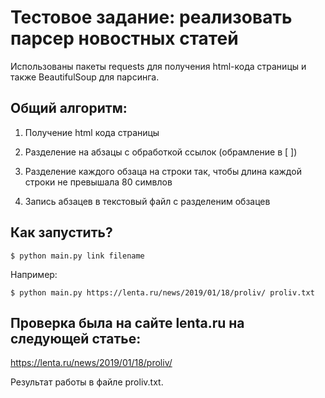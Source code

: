 Тестовое задание: реализовать парсер новостных статей
===

Использованы пакеты requests для получения html-кода страницы и также BeautifulSoup для парсинга.

Общий алгоритм:
---

1. Получение html кода страницы

2. Разделение на абзацы с обработкой ссылок (обрамление в [ ])

3. Разделение каждого обзаца на строки так, чтобы длина каждой строки не превышала 80 симвлов

4. Запись абзацев в текстовый файл с разделеним обзацев

Как запустить?
---

`$ python main.py link filename`

Например:

`$ python main.py https://lenta.ru/news/2019/01/18/proliv/ proliv.txt`

Проверка была на сайте lenta.ru на следующей статье:
---
https://lenta.ru/news/2019/01/18/proliv/

Результат работы в файле proliv.txt.
